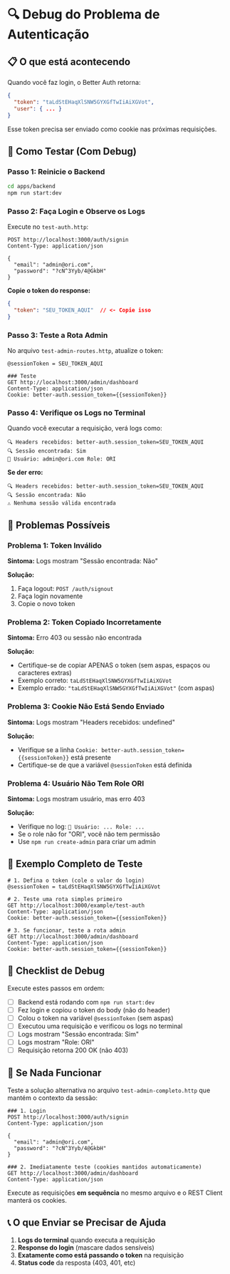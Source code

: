 # 🔍 Debug do Problema de Autenticação

## 📋 O que está acontecendo

Quando você faz login, o Better Auth retorna:

```json
{
  "token": "taLdStEHaqXlSNW5GYXGfTwIiAiXGVot",
  "user": { ... }
}
```

Esse token precisa ser enviado como cookie nas próximas requisições.

## 🧪 Como Testar (Com Debug)

### Passo 1: Reinicie o Backend

```bash
cd apps/backend
npm run start:dev
```

### Passo 2: Faça Login e Observe os Logs

Execute no `test-auth.http`:

```http
POST http://localhost:3000/auth/signin
Content-Type: application/json

{
  "email": "admin@ori.com",
  "password": "?cN^3Yyb/4@GkbH"
}
```

**Copie o token do response:**
```json
{
  "token": "SEU_TOKEN_AQUI"  // <- Copie isso
}
```

### Passo 3: Teste a Rota Admin

No arquivo `test-admin-routes.http`, atualize o token:

```http
@sessionToken = SEU_TOKEN_AQUI

### Teste
GET http://localhost:3000/admin/dashboard
Content-Type: application/json
Cookie: better-auth.session_token={{sessionToken}}
```

### Passo 4: Verifique os Logs no Terminal

Quando você executar a requisição, verá logs como:

```
🔍 Headers recebidos: better-auth.session_token=SEU_TOKEN_AQUI
🔍 Sessão encontrada: Sim
👤 Usuário: admin@ori.com Role: ORI
```

**Se der erro:**
```
🔍 Headers recebidos: better-auth.session_token=SEU_TOKEN_AQUI
🔍 Sessão encontrada: Não
⚠️ Nenhuma sessão válida encontrada
```

## 🐛 Problemas Possíveis

### Problema 1: Token Inválido
**Sintoma:** Logs mostram "Sessão encontrada: Não"

**Solução:**
1. Faça logout: `POST /auth/signout`
2. Faça login novamente
3. Copie o novo token

### Problema 2: Token Copiado Incorretamente
**Sintoma:** Erro 403 ou sessão não encontrada

**Solução:**
- Certifique-se de copiar APENAS o token (sem aspas, espaços ou caracteres extras)
- Exemplo correto: `taLdStEHaqXlSNW5GYXGfTwIiAiXGVot`
- Exemplo errado: `"taLdStEHaqXlSNW5GYXGfTwIiAiXGVot"` (com aspas)

### Problema 3: Cookie Não Está Sendo Enviado
**Sintoma:** Logs mostram "Headers recebidos: undefined"

**Solução:**
- Verifique se a linha `Cookie: better-auth.session_token={{sessionToken}}` está presente
- Certifique-se de que a variável `@sessionToken` está definida

### Problema 4: Usuário Não Tem Role ORI
**Sintoma:** Logs mostram usuário, mas erro 403

**Solução:**
- Verifique no log: `👤 Usuário: ... Role: ...`
- Se o role não for "ORI", você não tem permissão
- Use `npm run create-admin` para criar um admin

## 📝 Exemplo Completo de Teste

```http
# 1. Defina o token (cole o valor do login)
@sessionToken = taLdStEHaqXlSNW5GYXGfTwIiAiXGVot

# 2. Teste uma rota simples primeiro
GET http://localhost:3000/example/test-auth
Content-Type: application/json
Cookie: better-auth.session_token={{sessionToken}}

# 3. Se funcionar, teste a rota admin
GET http://localhost:3000/admin/dashboard
Content-Type: application/json
Cookie: better-auth.session_token={{sessionToken}}
```

## 🎯 Checklist de Debug

Execute estes passos em ordem:

- [ ] Backend está rodando com `npm run start:dev`
- [ ] Fez login e copiou o token do body (não do header)
- [ ] Colou o token na variável `@sessionToken` (sem aspas)
- [ ] Executou uma requisição e verificou os logs no terminal
- [ ] Logs mostram "Sessão encontrada: Sim"
- [ ] Logs mostram "Role: ORI"
- [ ] Requisição retorna 200 OK (não 403)

## 🔧 Se Nada Funcionar

Teste a solução alternativa no arquivo `test-admin-completo.http` que mantém o contexto da sessão:

```http
### 1. Login
POST http://localhost:3000/auth/signin
Content-Type: application/json

{
  "email": "admin@ori.com",
  "password": "?cN^3Yyb/4@GkbH"
}

### 2. Imediatamente teste (cookies mantidos automaticamente)
GET http://localhost:3000/admin/dashboard
Content-Type: application/json
```

Execute as requisições **em sequência** no mesmo arquivo e o REST Client manterá os cookies.

## 📞 O que Enviar se Precisar de Ajuda

1. **Logs do terminal** quando executa a requisição
2. **Response do login** (mascare dados sensíveis)
3. **Exatamente como está passando o token** na requisição
4. **Status code** da resposta (403, 401, etc)
